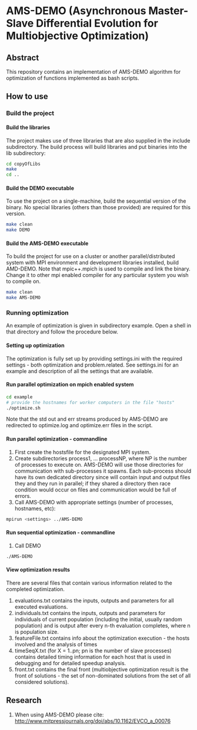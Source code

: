 # AMS-DEMO (Asynchronous Master-Slave Differential Evolution for Multiobjective Optimization)

## Abstract

This repository contains an implementation of AMS-DEMO algorithm for optimization of functions implemented as bash scripts.

## How to use

### Build the project

#### Build the libraries

The project makes use of three libraries that are also supplied in the include subdirectory. The build process will build libraries and put binaries into the lib subdirectory:
```bash
cd copyOfLibs
make
cd ..
```

#### Build the DEMO executable
To use the project on a single-machine, build the sequential version of the binary. No special libraries (others than those provided) are required for this version.
```bash
make clean
make DEMO
```

#### Build the AMS-DEMO executable 
To build the project for use on a cluster or another parallel/distributed system with MPI environment and development libraries installed, build AMD-DEMO. 
Note that mpic++.mpich is used to compile and link the binary. Change it to other mpi enabled compiler for any particular system you wish to compile on.
```bash
make clean
make AMS-DEMO
```

### Running optimization

An example of optimization is given in subdirectory example. Open a shell in that directory and follow the procedure below.

#### Setting up optimization

The optimization is fully set up by providing settings.ini with the required settings - both optimization and problem.related.
See settings.ini for an example and description of all the settings that are available.

#### Run parallel optimization on mpich enabled system
```bash
cd example
# provide the hostnames for worker computers in the file "hosts"
./optimize.sh
```
Note that the std out and err streams produced by AMS-DEMO are redirected to optimize.log and optimize.err files in the script.

#### Run parallel optimization - commandline

1. First create the hostsfile for the designated MPI system.
2. Create subdirectories process1, ... processNP, where NP is the number of processes to execute on. AMS-DEMO will use those directories for communication with sub-processes it spawns. Each sub-process should have its own dedicated directory since will contain input and output files they and they run in parallel; if they shared a directory then race condition would occur on files and communication would be full of errors.
3. Call AMS-DEMO with appropriate settings (number of processes, hostnames, etc):
```bash
mpirun <settings> ../AMS-DEMO
```

#### Run sequential optimization - commandline

1. Call DEMO
```bash
./AMS-DEMO
```

#### View optimization results

There are several files that contain various information related to the completed optimization.

1. evaluations.txt contains the inputs, outputs and parameters for all executed evaluations.
2. individuals.txt contains the inputs, outputs and parameters for individuals of current population (including the initial, usually random population) and is output after every n-th evaluation completes, where n is population size.
3. featureFile.txt contains info about the optimization execution - the hosts involved and the analysis of times
4. timeSeqX.txt (for X = 1..pn; pn is the number of slave processes) contains detailed timing information for each host that is used in debugging and for detailed speedup analysis.
5. front.txt contains the final front (multiobjective optimization result is the front of solutions - the set of non-dominated solutions from the set of all considered solutions).

## Research

1. When using AMS-DEMO please cite: http://www.mitpressjournals.org/doi/abs/10.1162/EVCO_a_00076
